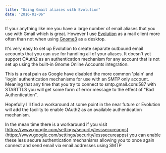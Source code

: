 ```yaml
---
title: "Using Gmail aliases with Evolution"
date: "2016-01-06"
---
```


If your anything like me you have a large number of email aliases that you use with Gmail which is great. However I use [Evolution](https://wiki.gnome.org/Apps/Evolution) as a mail client more often than not when using [Gnome3](https://www.gnome.org/) as a desktop.

It's very easy to set up Evolution to create separate outbound email accounts that you can use for handling all of your aliases. It doesn't yet support OAuth2 as an authentication mechanism for any account that is not set up using the built-in Gnome Online Accounts integration.

This is a real pain as Google have disabled the more common 'plain' and 'login' authentication mechanisms for use with an SMTP only account. Meaning that any time that you try to connect to smtp.gmail.com:587 with STARTTLS you will get some form of error message to the effect of "Bad Authentication".

Hopefully I'll find a workaround at some point in the near future or Evolution will add the facility to enable OAuth2 as an available authentication mechanism.

In the mean time there is a workaround if you visit [https://www.google.com/settings/security/lesssecureapps](https://www.google.com/settings/security/lesssecureapps) you can enable these less secure authentication mechanisms allowing you to once again connect and send email via email addresses using SMTP
